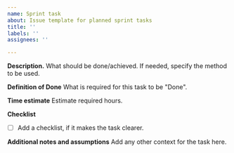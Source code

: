 ```yaml
---
name: Sprint task
about: Issue template for planned sprint tasks
title: ''
labels: ''
assignees: ''

---
```


**Description.**
What should be done/achieved. If needed, specify the method to be used.

**Definition of Done**
What is required for this task to be "Done".

**Time estimate**
Estimate required hours.

**Checklist**
- [ ] Add a checklist, if it makes the task clearer.

**Additional notes and assumptions**
Add any other context for the task here.
